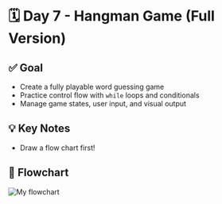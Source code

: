 # 🗓️ Day 7 - Hangman Game (Full Version)

## ✅ Goal
- Create a fully playable word guessing game
- Practice control flow with `while` loops and conditionals
- Manage game states, user input, and visual output

## 💡 Key Notes
- Draw a flow chart first!

## 🧭 Flowchart

![My flowchart](./hangman_flowchart.jpg)

